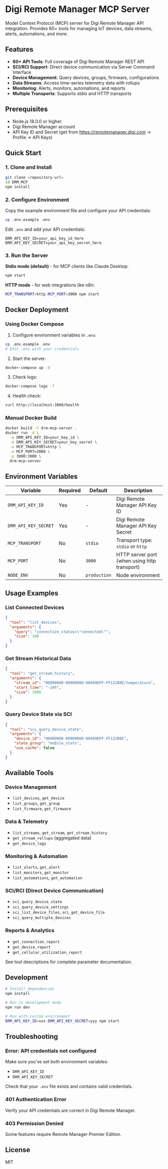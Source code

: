 # Digi Remote Manager MCP Server

Model Context Protocol (MCP) server for Digi Remote Manager API integration. Provides 60+ tools for managing IoT devices, data streams, alerts, automations, and more.

## Features

- **60+ API Tools**: Full coverage of Digi Remote Manager REST API
- **SCI/RCI Support**: Direct device communication via Server Command Interface
- **Device Management**: Query devices, groups, firmware, configurations
- **Data Streams**: Access time-series telemetry data with rollups
- **Monitoring**: Alerts, monitors, automations, and reports
- **Multiple Transports**: Supports stdio and HTTP transports

## Prerequisites

- Node.js 18.0.0 or higher
- Digi Remote Manager account
- API Key ID and Secret (get from https://remotemanager.digi.com → Profile → API Keys)

## Quick Start

### 1. Clone and Install

```bash
git clone <repository-url>
cd DRM_MCP
npm install
```

### 2. Configure Environment

Copy the example environment file and configure your API credentials:

```bash
cp .env.example .env
```

Edit `.env` and add your API credentials:

```env
DRM_API_KEY_ID=your_api_key_id_here
DRM_API_KEY_SECRET=your_api_key_secret_here
```

### 3. Run the Server

**Stdio mode (default)** - for MCP clients like Claude Desktop:

```bash
npm start
```

**HTTP mode** - for web integrations like n8n:

```bash
MCP_TRANSPORT=http MCP_PORT=3000 npm start
```

## Docker Deployment

### Using Docker Compose

1. Configure environment variables in `.env`:

```bash
cp .env.example .env
# Edit .env with your credentials
```

2. Start the server:

```bash
docker-compose up -d
```

3. Check logs:

```bash
docker-compose logs -f
```

4. Health check:

```bash
curl http://localhost:3000/health
```

### Manual Docker Build

```bash
docker build -t drm-mcp-server .
docker run -d \
  -e DRM_API_KEY_ID=your_key_id \
  -e DRM_API_KEY_SECRET=your_key_secret \
  -e MCP_TRANSPORT=http \
  -e MCP_PORT=3000 \
  -p 3000:3000 \
  drm-mcp-server
```

## Environment Variables

| Variable | Required | Default | Description |
|----------|----------|---------|-------------|
| `DRM_API_KEY_ID` | Yes | - | Digi Remote Manager API Key ID |
| `DRM_API_KEY_SECRET` | Yes | - | Digi Remote Manager API Key Secret |
| `MCP_TRANSPORT` | No | `stdio` | Transport type: `stdio` or `http` |
| `MCP_PORT` | No | `3000` | HTTP server port (when using http transport) |
| `NODE_ENV` | No | `production` | Node environment |

## Usage Examples

### List Connected Devices

```json
{
  "tool": "list_devices",
  "arguments": {
    "query": "connection_status=\"connected\"",
    "size": 100
  }
}
```

### Get Stream Historical Data

```json
{
  "tool": "get_stream_history",
  "arguments": {
    "stream_id": "00000000-00000000-00409DFF-FF122B8E/temperature",
    "start_time": "-24h",
    "size": 1000
  }
}
```

### Query Device State via SCI

```json
{
  "tool": "sci_query_device_state",
  "arguments": {
    "device_id": "00000000-00000000-00409DFF-FF122B8E",
    "state_group": "mobile_stats",
    "use_cache": false
  }
}
```

## Available Tools

### Device Management
- `list_devices`, `get_device`
- `list_groups`, `get_group`
- `list_firmware`, `get_firmware`

### Data & Telemetry
- `list_streams`, `get_stream`, `get_stream_history`
- `get_stream_rollups` (aggregated data)
- `get_device_logs`

### Monitoring & Automation
- `list_alerts`, `get_alert`
- `list_monitors`, `get_monitor`
- `list_automations`, `get_automation`

### SCI/RCI (Direct Device Communication)
- `sci_query_device_state`
- `sci_query_device_settings`
- `sci_list_device_files`, `sci_get_device_file`
- `sci_query_multiple_devices`

### Reports & Analytics
- `get_connection_report`
- `get_device_report`
- `get_cellular_utilization_report`

See tool descriptions for complete parameter documentation.

## Development

```bash
# Install dependencies
npm install

# Run in development mode
npm run dev

# Run with custom environment
DRM_API_KEY_ID=xxx DRM_API_KEY_SECRET=yyy npm start
```

## Troubleshooting

### Error: API credentials not configured

Make sure you've set both environment variables:
- `DRM_API_KEY_ID`
- `DRM_API_KEY_SECRET`

Check that your `.env` file exists and contains valid credentials.

### 401 Authentication Error

Verify your API credentials are correct in Digi Remote Manager.

### 403 Permission Denied

Some features require Remote Manager Premier Edition.

## License

MIT
